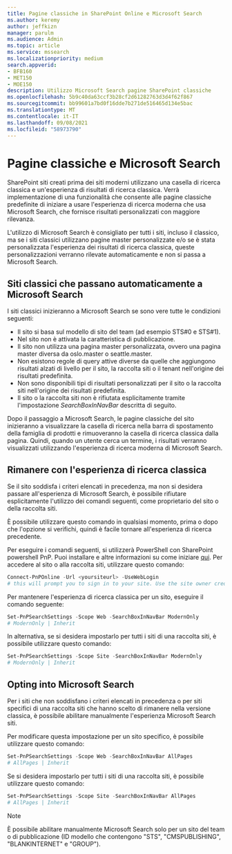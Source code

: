 ```yaml
---
title: Pagine classiche in SharePoint Online e Microsoft Search
ms.author: keremy
author: jeffkizn
manager: parulm
ms.audience: Admin
ms.topic: article
ms.service: mssearch
ms.localizationpriority: medium
search.appverid:
- BFB160
- MET150
- MOE150
description: Utilizzo Microsoft Search pagine SharePoint classiche
ms.openlocfilehash: 5b9c40da63ccf3b28cf2d61282763d3d4f62f867
ms.sourcegitcommit: bb99601a7bd0f16dde7b271de516465d134e5bac
ms.translationtype: MT
ms.contentlocale: it-IT
ms.lasthandoff: 09/08/2021
ms.locfileid: "58973790"
---
```

# <a name="classic-pages-and-microsoft-search"></a>Pagine classiche e Microsoft Search

SharePoint siti creati prima dei siti moderni utilizzano una casella di ricerca classica e un'esperienza di risultati di ricerca classica. Verrà implementazione di una funzionalità che consente alle pagine classiche predefinite di iniziare a usare l'esperienza di ricerca moderna che usa Microsoft Search, che fornisce risultati personalizzati con maggiore rilevanza.

L'utilizzo di Microsoft Search è consigliato per tutti i siti, incluso il classico, ma se i siti classici utilizzano pagine master personalizzate e/o se è stata personalizzata l'esperienza dei risultati di ricerca classica, queste personalizzazioni verranno rilevate automaticamente e non si passa a Microsoft Search.

## <a name="classic-sites-that-will-automatically-switch-to-microsoft-search"></a>Siti classici che passano automaticamente a Microsoft Search

I siti classici inizieranno a Microsoft Search se sono vere tutte le condizioni seguenti:

* Il sito si basa sul modello di sito del team (ad esempio STS#0 e STS#1).
* Nel sito non è attivata la caratteristica di pubblicazione.
* Il sito non utilizza una pagina master personalizzata, ovvero una pagina master diversa da oslo.master o seattle.master.
* Non esistono regole di query attive diverse da quelle che aggiungono risultati alzati di livello per il sito, la raccolta siti o il tenant nell'origine dei risultati predefinita.
* Non sono disponibili tipi di risultati personalizzati per il sito o la raccolta siti nell'origine dei risultati predefinita.
* Il sito o la raccolta siti non è rifiutata esplicitamente tramite l'impostazione *SearchBoxInNavBar* descritta di seguito.

Dopo il passaggio a Microsoft Search, le pagine classiche del sito inizieranno a visualizzare la casella di ricerca nella barra di spostamento della famiglia di prodotti e rimuoveranno la casella di ricerca classica dalla pagina. Quindi, quando un utente cerca un termine, i risultati verranno visualizzati utilizzando l'esperienza di ricerca moderna di Microsoft Search.

## <a name="staying-with-the-classic-search-experience"></a>Rimanere con l'esperienza di ricerca classica

Se il sito soddisfa i criteri elencati in precedenza, ma non si desidera passare all'esperienza di Microsoft Search, è possibile rifiutare esplicitamente l'utilizzo dei comandi seguenti, come proprietario del sito o della raccolta siti.

È possibile utilizzare questo comando in qualsiasi momento, prima o dopo che l'opzione si verifichi, quindi è facile tornare all'esperienza di ricerca precedente.

Per eseguire i comandi seguenti, si utilizzerà PowerShell con SharePoint powershell PnP. Puoi installare e altre informazioni su come iniziare [qui](/powershell/sharepoint/sharepoint-pnp/sharepoint-pnp-cmdlets?view=sharepoint-ps). Per accedere al sito o alla raccolta siti, utilizzare questo comando:

```powershell
Connect-PnPOnline -Url <yoursiteurl> -UseWebLogin
# this will prompt you to sign in to your site. Use the site owner credentials.
```

Per mantenere l'esperienza di ricerca classica per un sito, eseguire il comando seguente:

```powershell
Set-PnPSearchSettings -Scope Web -SearchBoxInNavBar ModernOnly
# ModernOnly | Inherit
```

In alternativa, se si desidera impostarlo per tutti i siti di una raccolta siti, è possibile utilizzare questo comando:

```powershell
Set-PnPSearchSettings -Scope Site -SearchBoxInNavBar ModernOnly
# ModernOnly | Inherit
```

## <a name="opting-into-microsoft-search"></a>Opting into Microsoft Search

Per i siti che non soddisfano i criteri elencati in precedenza o per siti specifici di una raccolta siti che hanno scelto di rimanere nella versione classica, è possibile abilitare manualmente l'esperienza Microsoft Search siti.

Per modificare questa impostazione per un sito specifico, è possibile utilizzare questo comando:

```powershell
Set-PnPSearchSettings -Scope Web -SearchBoxInNavBar AllPages
# AllPages | Inherit
```

Se si desidera impostarlo per tutti i siti di una raccolta siti, è possibile utilizzare questo comando:

```powershell
Set-PnPSearchSettings -Scope Site -SearchBoxInNavBar AllPages
# AllPages | Inherit
```

> [!NOTE]
> È possibile abilitare manualmente Microsoft Search solo per un sito del team o di pubblicazione (ID modello che contengono "STS", "CMSPUBLISHING", "BLANKINTERNET" e "GROUP").